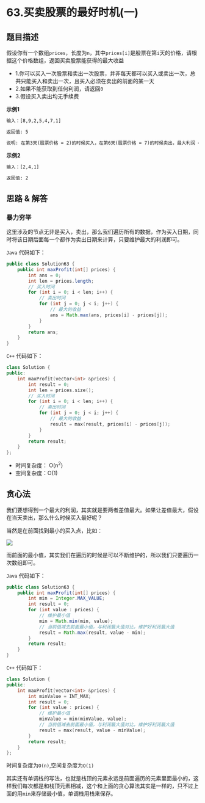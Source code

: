 # 63.买卖股票的最好时机(一)

## 题目描述

假设你有一个数组`prices`，长度为`n`，其中`prices[i]`是股票在第`i`天的价格，请根据这个价格数组，返回买卖股票能获得的最大收益
- 1.你可以买入一次股票和卖出一次股票，并非每天都可以买入或卖出一次，总共只能买入和卖出一次，且买入必须在卖出的前面的某一天
- 2.如果不能获取到任何利润，请返回`0`
- 3.假设买入卖出均无手续费


**示例1**

```txt
输入：[8,9,2,5,4,7,1]

返回值: 5

说明: 在第3天(股票价格 = 2)的时候买入，在第6天(股票价格 = 7)的时候卖出，最大利润 = 7-2 = 5 ，不能选择在第2天买入，第3天卖出，这样就亏损7了；同时，你也不能在买入前卖出股票。
```

**示例2**

```txt
输入：[2,4,1]

返回值: 2

```

## 思路 & 解答

### 暴力穷举

这里涉及的节点无非是买入，卖出，那么我们遍历所有的数据，作为买入日期，同时将该日期后面每一个都作为卖出日期来计算，只要维护最大的利润即可。

`Java` 代码如下：

```Java
public class Solution63 {
    public int maxProfit(int[] prices) {
        int ans = 0;
        int len = prices.length;
        // 买入时间
        for (int i = 0; i < len; i++) {
            // 卖出时间
            for (int j = 0; j < i; j++) {
                // 最大的收益
                ans = Math.max(ans, prices[i] - prices[j]);
            }
        }
        return ans;
    }
}
```

`C++` 代码如下：

```C++
class Solution {
public:
    int maxProfit(vector<int> &prices) {
        int result = 0;
        int len = prices.size();
        // 买入时间
        for (int i = 0; i < len; i++) {
            // 卖出时间
            for (int j = 0; j < i; j++) {
                // 最大的收益
                result = max(result, prices[i] - prices[j]);
            }
        }
        return result;
    }
};
```

- 时间复杂度： O(n<sup>2</sup>)
- 空间复杂度：O(1)


## 贪心法

我们要想得到一个最大的利润，其实就是要两者差值最大。如果让差值最大，假设在当天卖出，那么什么时候买入最好呢？

当然是在前面找到最小的买入点，比如：

![](https://markdownpicture.oss-cn-qingdao.aliyuncs.com/blog/20220109215627.png)

而前面的最小值，其实我们在遍历的时候是可以不断维护的，所以我们只要遍历一次数组即可。

`Java` 代码如下：

```Java
public class Solution63 {
    public int maxProfit(int[] prices) {
        int min = Integer.MAX_VALUE;
        int result = 0;
        for (int value : prices) {
            // 维护最小值
            min = Math.min(min, value);
            // 当前值减去前面最小值，与利润最大值对比，维护好利润最大值
            result = Math.max(result, value - min);
        }
        return result;
    }
}
```

`C++` 代码如下：

```C++
class Solution {
public:
    int maxProfit(vector<int> &prices) {
        int minValue = INT_MAX;
        int result = 0;
        for (int value : prices) {
            // 维护最小值
            minValue = min(minValue, value);
            // 当前值减去前面最小值，与利润最大值对比，维护好利润最大值
            result = max(result, value - minValue);
        }
        return result;
    }
};
```

时间复杂度为`O(n)`,空间复杂度为`O(1)`

其实还有单调栈的写法，也就是栈顶的元素永远是前面遍历的元素里面最小的，这样我们每次都是和栈顶元素相减，这个和上面的贪心算法其实是一样的，只不过上面的用`min`来存储最小值，单调栈用栈来保存。

